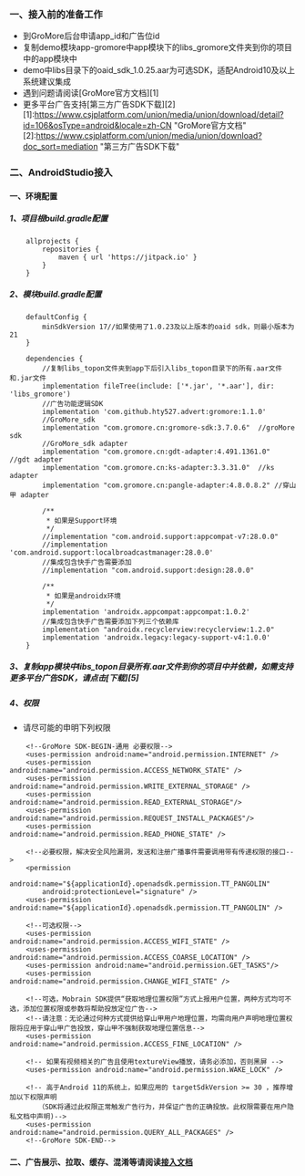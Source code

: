### 一、接入前的准备工作
* 到GroMore后台申请app_id和广告位id<br>
* 复制demo模块app-gromore中app模块下的libs_gromore文件夹到你的项目中的app模块中<br>
* demo中libs目录下的oaid_sdk_1.0.25.aar为可选SDK，适配Android10及以上系统建议集成<br>
* 遇到问题请阅读[GroMore官方文档][1]<br>
* 更多平台广告支持[第三方广告SDK下载][2]<br>
[1]:https://www.csjplatform.com/union/media/union/download/detail?id=106&osType=android&locale=zh-CN "GroMore官方文档"
[2]:https://www.csjplatform.com/union/media/union/download?doc_sort=mediation "第三方广告SDK下载"

### 二、AndroidStudio接入

#### 一、环境配置
##### 1、项目根build.gradle配置
```
    allprojects {
        repositories {
            maven { url 'https://jitpack.io' }
        }
    }
```
##### 2、模块build.gradle配置
```
    defaultConfig {
        minSdkVersion 17//如果使用了1.0.23及以上版本的oaid sdk，则最小版本为21
    }

    dependencies {
		//复制libs_topon文件夹到app下后引入libs_topon目录下的所有.aar文件和.jar文件
		implementation fileTree(include: ['*.jar', '*.aar'], dir: 'libs_gromore')
        //广告功能逻辑SDK
        implementation 'com.github.hty527.advert:gromore:1.1.0'
        //GroMore_sdk
        implementation "com.gromore.cn:gromore-sdk:3.7.0.6"  //groMore sdk
        //GroMore_sdk adapter
        implementation "com.gromore.cn:gdt-adapter:4.491.1361.0"  //gdt adapter
        implementation "com.gromore.cn:ks-adapter:3.3.31.0"  //ks adapter
        implementation "com.gromore.cn:pangle-adapter:4.8.0.8.2" //穿山甲 adapter

        /**
         * 如果是Support环境
         */
        //implementation "com.android.support:appcompat-v7:28.0.0"
        //implementation 'com.android.support:localbroadcastmanager:28.0.0'
        //集成包含快手广告需要添加
        //implementation "com.android.support:design:28.0.0"
    
        /**
         * 如果是androidx环境
         */
        implementation 'androidx.appcompat:appcompat:1.0.2'
        //集成包含快手广告需要添加下列三个依赖库
        implementation "androidx.recyclerview:recyclerview:1.2.0"
        implementation 'androidx.legacy:legacy-support-v4:1.0.0'
    }
```
##### 3、复制app模块中libs_topon目录所有.aar文件到你的项目中并依赖，如需支持更多平台广告SDK，请点击[下载][5]
##### 4、权限
* 请尽可能的申明下列权限
```
    <!--GroMore SDK-BEGIN-通用 必要权限-->
    <uses-permission android:name="android.permission.INTERNET" />
    <uses-permission android:name="android.permission.ACCESS_NETWORK_STATE" />
    <uses-permission android:name="android.permission.WRITE_EXTERNAL_STORAGE" />
    <uses-permission android:name="android.permission.READ_EXTERNAL_STORAGE"/>
    <uses-permission android:name="android.permission.REQUEST_INSTALL_PACKAGES"/>
    <uses-permission android:name="android.permission.READ_PHONE_STATE" />

    <!--必要权限，解决安全风险漏洞，发送和注册广播事件需要调用带有传递权限的接口-->
    <permission
        android:name="${applicationId}.openadsdk.permission.TT_PANGOLIN"
        android:protectionLevel="signature" />
    <uses-permission android:name="${applicationId}.openadsdk.permission.TT_PANGOLIN" />

    <!--可选权限-->
    <uses-permission android:name="android.permission.ACCESS_WIFI_STATE" />
    <uses-permission android:name="android.permission.ACCESS_COARSE_LOCATION" />
    <uses-permission android:name="android.permission.GET_TASKS"/>
    <uses-permission android:name="android.permission.CHANGE_WIFI_STATE" />

    <!--可选，Mobrain SDK提供“获取地理位置权限”方式上报用户位置，两种方式均可不选，添加位置权限或参数将帮助投放定位广告-->
    <!--请注意：无论通过何种方式提供给穿山甲用户地理位置，均需向用户声明地理位置权限将应用于穿山甲广告投放，穿山甲不强制获取地理位置信息-->
    <uses-permission android:name="android.permission.ACCESS_FINE_LOCATION" />

    <!-- 如果有视频相关的广告且使用textureView播放，请务必添加，否则黑屏 -->
    <uses-permission android:name="android.permission.WAKE_LOCK" />

    <!-- 高于Android 11的系统上，如果应用的 targetSdkVersion >= 30 ，推荐增加以下权限声明
       （SDK将通过此权限正常触发广告行为，并保证广告的正确投放。此权限需要在用户隐私文档中声明)-->
    <uses-permission android:name="android.permission.QUERY_ALL_PACKAGES" />
    <!--GroMore SDK-END-->
```
#### 二、广告展示、拉取、缓存、混淆等请阅读[接入文档][3]
[3]:https://github.com/hty527/advert/wiki/GroMoreWiki "接入文档"
